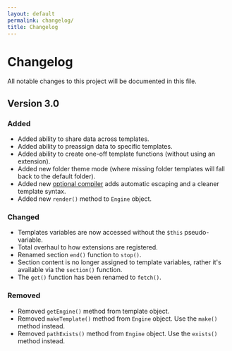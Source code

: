 ```yaml
---
layout: default
permalink: changelog/
title: Changelog
---
```


Changelog
=========

All notable changes to this project will be documented in this file.

## Version 3.0

### Added

- Added ability to share data across templates.
- Added ability to preassign data to specific templates.
- Added ability to create one-off template functions (without using an extension).
- Added new folder theme mode (where missing folder templates will fall back to the default folder).
- Added new [optional compiler](/engine/compiler/) adds automatic escaping and a cleaner template syntax.
- Added new `render()` method to `Engine` object.

### Changed

- Templates variables are now accessed without the `$this` pseudo-variable.
- Total overhaul to how extensions are registered.
- Renamed section `end()` function to `stop()`.
- Section content is no longer assigned to template variables, rather it's available via the `section()` function.
- The `get()` function has been renamed to `fetch()`.

### Removed

- Removed `getEngine()` method from template object.
- Removed `makeTemplate()` method from `Engine` object. Use the `make()` method instead.
- Removed `pathExists()` method from `Engine` object. Use the `exists()` method instead.